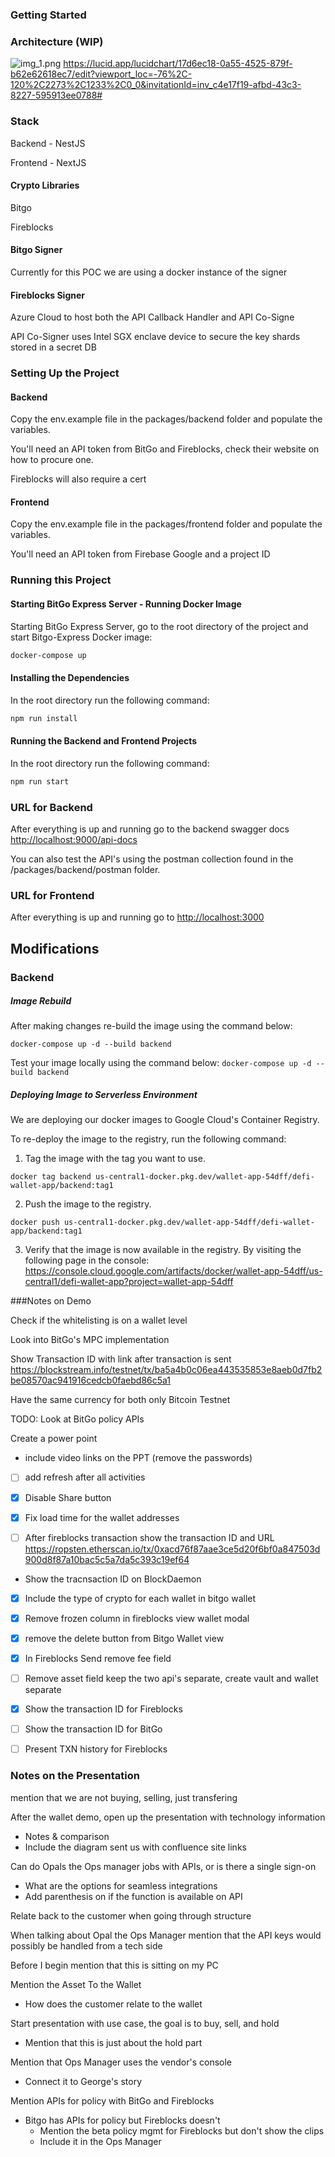 ### Getting Started

### Architecture (WIP)

![img_1.png](img_1.png)
https://lucid.app/lucidchart/17d6ec18-0a55-4525-879f-b62e62618ec7/edit?viewport_loc=-76%2C-120%2C2273%2C1233%2C0_0&invitationId=inv_c4e17f19-afbd-43c3-8227-595913ee0788#

### Stack
Backend - NestJS

Frontend - NextJS

#### Crypto Libraries
Bitgo

Fireblocks

#### Bitgo Signer
Currently for this POC we are using a docker instance of the signer

#### Fireblocks Signer
Azure Cloud to host both the API Callback Handler and API Co-Signe

API Co-Signer uses Intel SGX enclave device to secure the key shards stored in a secret DB

### Setting Up the Project
#### Backend
Copy the env.example file in the packages/backend folder and populate the variables.

You'll need an API token from BitGo and Fireblocks, check their website on how to procure one.

Fireblocks will also require a cert

#### Frontend
Copy the env.example file in the packages/frontend folder and populate the variables.

You'll need an API token from Firebase Google and a project ID

### Running this Project
#### Starting BitGo Express Server - Running Docker Image
Starting BitGo Express Server, go to the root directory of the project and start Bitgo-Express Docker image:
```bash
docker-compose up
```

#### Installing the Dependencies
In the root directory run the following command:
```bash
npm run install
```

#### Running the Backend and Frontend Projects
In the root directory run the following command:
```bash
npm run start
```
### URL for Backend
After everything is up and running go to the backend swagger docs
[http://localhost:9000/api-docs
](http://localhost:9000/api-docs)

You can also test the API's using the postman collection found in the /packages/backend/postman folder. 
### URL for Frontend
After everything is up and running go to
[http://localhost:3000
](http://localhost:3000)



## Modifications

### Backend

##### Image Rebuild
After making changes re-build the image using the command below:

`docker-compose up -d --build backend`

Test your image locally using the command below:
`docker-compose up -d --build backend`

##### Deploying Image to Serverless Environment

We are deploying our docker images to Google Cloud's Container Registry.

To re-deploy the image to the registry, run the following command:
1. Tag the image with the tag you want to use.
```aidl
docker tag backend us-central1-docker.pkg.dev/wallet-app-54dff/defi-wallet-app/backend:tag1
 ```
2. Push the image to the registry.

```aidl
docker push us-central1-docker.pkg.dev/wallet-app-54dff/defi-wallet-app/backend:tag1
```

3. Verify that the image is now available in the registry. By visiting the following page in the console:
   https://console.cloud.google.com/artifacts/docker/wallet-app-54dff/us-central1/defi-wallet-app?project=wallet-app-54dff


###Notes on Demo

Check if the whitelisting is on a wallet level

Look into BitGo's MPC implementation

Show Transaction ID with link after transaction is sent
https://blockstream.info/testnet/tx/ba5a4b0c06ea443535853e8aeb0d7fb2be08570ac941916cedcb0faebd86c5a1

Have the same currency for both only Bitcoin Testnet

TODO: Look at BitGo policy APIs

 
Create a power point
- include video links on the PPT (remove the passwords)

- [ ] add refresh after all activities

- [x] Disable Share button
- [x] Fix load time for the wallet addresses

- [ ] After fireblocks transaction show the transaction ID and URL
https://ropsten.etherscan.io/tx/0xacd76f87aae3ce5d20f6bf0a847503d900d8f87a10bac5c5a7da5c393c19ef64

- Show the tracnsaction ID on BlockDaemon

- [x] Include the type of crypto for each wallet in bitgo wallet

- [x] Remove frozen column in fireblocks view wallet modal

- [x] remove the delete button from Bitgo Wallet view

- [x] In Fireblocks Send remove fee field

- [ ] Remove asset field keep the two api's separate, create vault and wallet separate
- [x] Show the transaction ID for Fireblocks
- [ ] Show the transaction ID for BitGo
- [ ] Present TXN history for Fireblocks

### Notes on the Presentation
mention that we are not buying, selling, just transfering

After the wallet demo, open up the presentation with technology information
- Notes & comparison
- Include the diagram sent us with confluence site links

Can do Opals the Ops manager jobs with APIs, or is there a single sign-on
- What are the options for seamless integrations
- Add parenthesis on if the function is available on API

Relate back to the customer when going through structure

When talking about Opal the Ops Manager mention that the API keys would possibly be handled from a tech side

Before I begin mention that this is sitting on my PC

Mention the Asset To the Wallet
- How does the customer relate to the wallet

Start presentation with use case, the goal is to buy, sell, and hold
- Mention that this is just about the hold part

Mention that Ops Manager uses the vendor's console
- Connect it to George's story

Mention APIs for policy with BitGo and Fireblocks
- Bitgo has APIs for policy but Fireblocks doesn't
    - Mention the beta policy mgmt for Fireblocks but don't show the clips
    - Include it in the Ops Manager
  